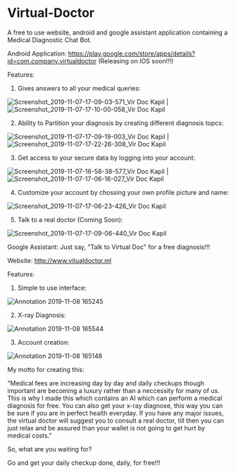 # Virtual-Doctor
A free to use website, android and google assistant application containing a Medical Diagnostic Chat Bot.

Android Application: https://play.google.com/store/apps/details?id=com.company.virtualdoctor (Releasing on IOS soon!!!)

Features:

1) Gives answers to all your medical queries:

![Screenshot_2019-11-07-17-09-03-571_Vir Doc Kapil](https://user-images.githubusercontent.com/44964331/68473926-364be380-024a-11ea-8e6f-4a1bb00218e8.jpg)                                                      |                                                                                       ![Screenshot_2019-11-07-17-10-00-058_Vir Doc Kapil](https://user-images.githubusercontent.com/44964331/68473933-3e0b8800-024a-11ea-8fdd-ee002ffcbe85.jpg)


2) Ability to Partition your diagnosis by creating different diagnosis topcs:

![Screenshot_2019-11-07-17-09-19-003_Vir Doc Kapil](https://user-images.githubusercontent.com/44964331/68473969-54194880-024a-11ea-8dd2-2e6fd6995762.jpg) | ![Screenshot_2019-11-07-17-22-26-308_Vir Doc Kapil](https://user-images.githubusercontent.com/44964331/68473975-59769300-024a-11ea-8b1b-e4e02fab5521.jpg)


3) Get access to your secure data by logging into your account:

![Screenshot_2019-11-07-16-58-38-577_Vir Doc Kapil](https://user-images.githubusercontent.com/44964331/68474103-95115d00-024a-11ea-9e56-7daa1d0cca2e.jpg) | ![Screenshot_2019-11-07-17-06-16-027_Vir Doc Kapil](https://user-images.githubusercontent.com/44964331/68474136-aa868700-024a-11ea-8ec3-77ff458d4413.jpg)



4) Customize your account by chossing your own profile picture and name:

![Screenshot_2019-11-07-17-06-23-426_Vir Doc Kapil](https://user-images.githubusercontent.com/44964331/68474154-b5411c00-024a-11ea-8b1d-1391cde66c3e.jpg)



5) Talk to a real doctor (Coming Soon):

![Screenshot_2019-11-07-17-09-06-440_Vir Doc Kapil](https://user-images.githubusercontent.com/44964331/68474167-bf631a80-024a-11ea-8aff-f89bd5a65d13.jpg)



Google Assistant: Just say, "Talk to Virtual Doc" for a free diagnosis!!!



Website: http://www.vitualdoctor.ml

Features:

1) Simple to use interface:

![Annotation 2019-11-08 165245](https://user-images.githubusercontent.com/44964331/68473162-3945d480-0248-11ea-9856-5ada54faf035.png)



2) X-ray Diagnosis:

![Annotation 2019-11-08 165544](https://user-images.githubusercontent.com/44964331/68473314-a78a9700-0248-11ea-865f-eede1e728442.png)



3) Account creation:

![Annotation 2019-11-08 165148](https://user-images.githubusercontent.com/44964331/68473355-c557fc00-0248-11ea-9e83-90022451bb14.png)


My motto for creating this:

"Medical fees are increasing day by day and daily checkups though important are becoming a luxury rather than a neccessity for many of us. This is why I made this which contains an AI which can perform a medical diagnosis for free. You can also get your x-ray diagnose, this way you can be sure if you are in perfect health everyday. If you have any major issues, the virtual doctor will suggest you to consult a real doctor, till then you can just relax and be assured than your wallet is not going to get hurt by medical costs."

So, what are you waiting for?

Go and get your daily checkup done, daily, for free!!!

